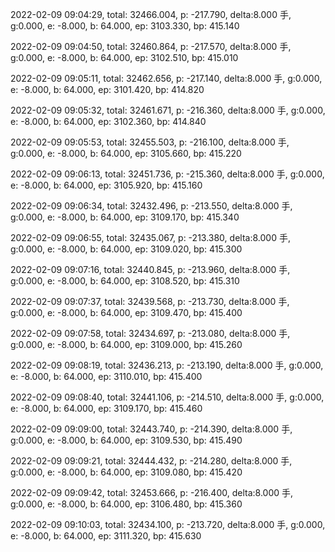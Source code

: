 2022-02-09 09:04:29, total: 32466.004, p: -217.790, delta:8.000 手, g:0.000, e: -8.000, b: 64.000, ep: 3103.330, bp: 415.140

2022-02-09 09:04:50, total: 32460.864, p: -217.570, delta:8.000 手, g:0.000, e: -8.000, b: 64.000, ep: 3102.510, bp: 415.010

2022-02-09 09:05:11, total: 32462.656, p: -217.140, delta:8.000 手, g:0.000, e: -8.000, b: 64.000, ep: 3101.420, bp: 414.820

2022-02-09 09:05:32, total: 32461.671, p: -216.360, delta:8.000 手, g:0.000, e: -8.000, b: 64.000, ep: 3102.360, bp: 414.840

2022-02-09 09:05:53, total: 32455.503, p: -216.100, delta:8.000 手, g:0.000, e: -8.000, b: 64.000, ep: 3105.660, bp: 415.220

2022-02-09 09:06:13, total: 32451.736, p: -215.360, delta:8.000 手, g:0.000, e: -8.000, b: 64.000, ep: 3105.920, bp: 415.160

2022-02-09 09:06:34, total: 32432.496, p: -213.550, delta:8.000 手, g:0.000, e: -8.000, b: 64.000, ep: 3109.170, bp: 415.340

2022-02-09 09:06:55, total: 32435.067, p: -213.380, delta:8.000 手, g:0.000, e: -8.000, b: 64.000, ep: 3109.020, bp: 415.300

2022-02-09 09:07:16, total: 32440.845, p: -213.960, delta:8.000 手, g:0.000, e: -8.000, b: 64.000, ep: 3108.520, bp: 415.310

2022-02-09 09:07:37, total: 32439.568, p: -213.730, delta:8.000 手, g:0.000, e: -8.000, b: 64.000, ep: 3109.470, bp: 415.400

2022-02-09 09:07:58, total: 32434.697, p: -213.080, delta:8.000 手, g:0.000, e: -8.000, b: 64.000, ep: 3109.000, bp: 415.260

2022-02-09 09:08:19, total: 32436.213, p: -213.190, delta:8.000 手, g:0.000, e: -8.000, b: 64.000, ep: 3110.010, bp: 415.400

2022-02-09 09:08:40, total: 32441.106, p: -214.510, delta:8.000 手, g:0.000, e: -8.000, b: 64.000, ep: 3109.170, bp: 415.460

2022-02-09 09:09:00, total: 32443.740, p: -214.390, delta:8.000 手, g:0.000, e: -8.000, b: 64.000, ep: 3109.530, bp: 415.490

2022-02-09 09:09:21, total: 32444.432, p: -214.280, delta:8.000 手, g:0.000, e: -8.000, b: 64.000, ep: 3109.080, bp: 415.420

2022-02-09 09:09:42, total: 32453.666, p: -216.400, delta:8.000 手, g:0.000, e: -8.000, b: 64.000, ep: 3106.480, bp: 415.360

2022-02-09 09:10:03, total: 32434.100, p: -213.720, delta:8.000 手, g:0.000, e: -8.000, b: 64.000, ep: 3111.320, bp: 415.630